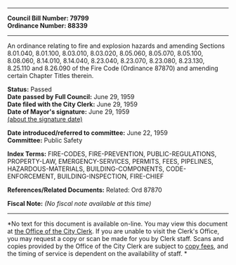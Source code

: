 * * * * *  
  
**Council Bill Number: [](#h0)[](#h2)79799**   
**Ordinance Number: 88339**  
  
* * * * *  
  
An ordinance relating to fire and explosion hazards and amending Sections 8.01.040, 8.01.100, 8.03.010, 8.03.020, 8.05.060, 8.05.070, 8.05.100, 8.08.060, 8.14.010, 8.14.040, 8.23.040, 8.23.070, 8.23.080, 8.23.130, 8.25.110 and 8.26.090 of the Fire Code (Ordinance 87870) and amending certain Chapter Titles therein.  
  
**Status:** Passed   
**Date passed by Full Council:** June 29, 1959   
**Date filed with the City Clerk:** June 29, 1959   
**Date of Mayor's signature:** June 29, 1959   
[(about the signature date)](/~public/approvaldate.htm)   
  
  
**Date introduced/referred to committee:** June 22, 1959   
**Committee:** Public Safety   
  
**Index Terms:** FIRE-CODES, FIRE-PREVENTION, PUBLIC-REGULATIONS, PROPERTY-LAW, EMERGENCY-SERVICES, PERMITS, FEES, PIPELINES, HAZARDOUS-MATERIALS, BUILDING-COMPONENTS, CODE-ENFORCEMENT, BUILDING-INSPECTION, FIRE-CHIEF  
  
**References/Related Documents:** Related: Ord 87870  
  
**Fiscal Note:** *(No fiscal note available at this time)*  
  
* * * * *  
  
*No text for this document is available on-line. You may view this document at [the Office of the City Clerk](http://www.seattle.gov/leg/clerk/contactUs.htm). If you are unable to visit the Clerk's Office, you may request a copy or scan be made for you by Clerk staff. Scans and copies provided by the Office of the City Clerk are subject to [copy fees](http://clerk.seattle.gov/~public/clerkfees.htm), and the timing of service is dependent on the availability of staff. *  
  
  
